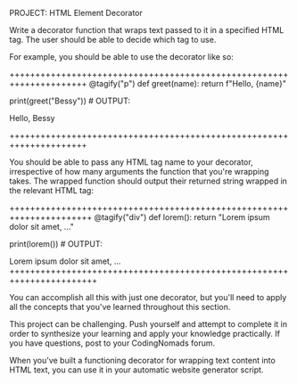 PROJECT: HTML Element Decorator


Write a decorator function that wraps text passed to it in a specified HTML tag. The user should be able to decide which tag to use.

For example, you should be able to use the decorator like so:

+++++++++++++++++++++++++++++++++++++++++++++++++++++++++++++++++++++
@tagify("p")
def greet(name):
    return f"Hello, {name}"

print(greet("Bessy"))  # OUTPUT: <p>Hello, Bessy</p>
+++++++++++++++++++++++++++++++++++++++++++++++++++++++++++++++++++++

You should be able to pass any HTML tag name to your decorator, irrespective of how many arguments the function that you're wrapping takes. The wrapped function should output their returned string wrapped in the relevant HTML tag:

++++++++++++++++++++++++++++++++++++++++++++++++++++++++++++++++++++++
@tagify("div")
def lorem():
    return "Lorem ipsum dolor sit amet, ..."

print(lorem())  # OUTPUT: <div>Lorem ipsum dolor sit amet, ...</div>
+++++++++++++++++++++++++++++++++++++++++++++++++++++++++++++++++++++++


You can accomplish all this with just one decorator, but you'll need to apply all the concepts that you've learned throughout this section.

This project can be challenging. Push yourself and attempt to complete it in order to synthesize your learning and apply your knowledge practically. If you have questions, post to your CodingNomads forum.

When you've built a functioning decorator for wrapping text content into HTML text, you can use it in your automatic website generator script.
